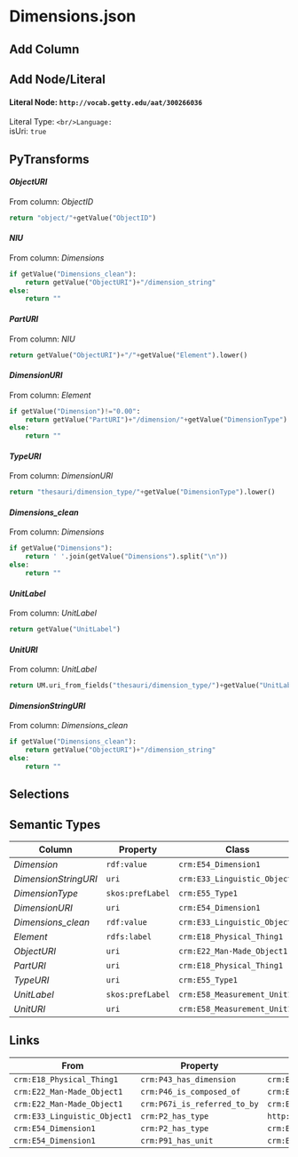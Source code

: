 # Dimensions.json

## Add Column

## Add Node/Literal
#### Literal Node: `http://vocab.getty.edu/aat/300266036`
Literal Type: ``
<br/>Language: ``
<br/>isUri: `true`


## PyTransforms
#### _ObjectURI_
From column: _ObjectID_
``` python
return "object/"+getValue("ObjectID")
```

#### _NIU_
From column: _Dimensions_
``` python
if getValue("Dimensions_clean"):
    return getValue("ObjectURI")+"/dimension_string"
else:
    return ""
```

#### _PartURI_
From column: _NIU_
``` python
return getValue("ObjectURI")+"/"+getValue("Element").lower()
```

#### _DimensionURI_
From column: _Element_
``` python
if getValue("Dimension")!="0.00":
    return getValue("PartURI")+"/dimension/"+getValue("DimensionType").lower()
else:
    return ""
```

#### _TypeURI_
From column: _DimensionURI_
``` python
return "thesauri/dimension_type/"+getValue("DimensionType").lower()
```

#### _Dimensions_clean_
From column: _Dimensions_
``` python
if getValue("Dimensions"):
    return ' '.join(getValue("Dimensions").split("\n"))
else:
    return ""
```

#### _UnitLabel_
From column: _UnitLabel_
``` python
return getValue("UnitLabel")
```

#### _UnitURI_
From column: _UnitLabel_
``` python
return UM.uri_from_fields("thesauri/dimension_type/")+getValue("UnitLabel").strip()
```

#### _DimensionStringURI_
From column: _Dimensions_clean_
``` python
if getValue("Dimensions_clean"):
    return getValue("ObjectURI")+"/dimension_string"
else:
    return ""
```


## Selections

## Semantic Types
| Column | Property | Class |
|  ----- | -------- | ----- |
| _Dimension_ | `rdf:value` | `crm:E54_Dimension1`|
| _DimensionStringURI_ | `uri` | `crm:E33_Linguistic_Object1`|
| _DimensionType_ | `skos:prefLabel` | `crm:E55_Type1`|
| _DimensionURI_ | `uri` | `crm:E54_Dimension1`|
| _Dimensions_clean_ | `rdf:value` | `crm:E33_Linguistic_Object1`|
| _Element_ | `rdfs:label` | `crm:E18_Physical_Thing1`|
| _ObjectURI_ | `uri` | `crm:E22_Man-Made_Object1`|
| _PartURI_ | `uri` | `crm:E18_Physical_Thing1`|
| _TypeURI_ | `uri` | `crm:E55_Type1`|
| _UnitLabel_ | `skos:prefLabel` | `crm:E58_Measurement_Unit1`|
| _UnitURI_ | `uri` | `crm:E58_Measurement_Unit1`|


## Links
| From | Property | To |
|  --- | -------- | ---|
| `crm:E18_Physical_Thing1` | `crm:P43_has_dimension` | `crm:E54_Dimension1`|
| `crm:E22_Man-Made_Object1` | `crm:P46_is_composed_of` | `crm:E18_Physical_Thing1`|
| `crm:E22_Man-Made_Object1` | `crm:P67i_is_referred_to_by` | `crm:E33_Linguistic_Object1`|
| `crm:E33_Linguistic_Object1` | `crm:P2_has_type` | `http://vocab.getty.edu/aat/300266036`|
| `crm:E54_Dimension1` | `crm:P2_has_type` | `crm:E55_Type1`|
| `crm:E54_Dimension1` | `crm:P91_has_unit` | `crm:E58_Measurement_Unit1`|
